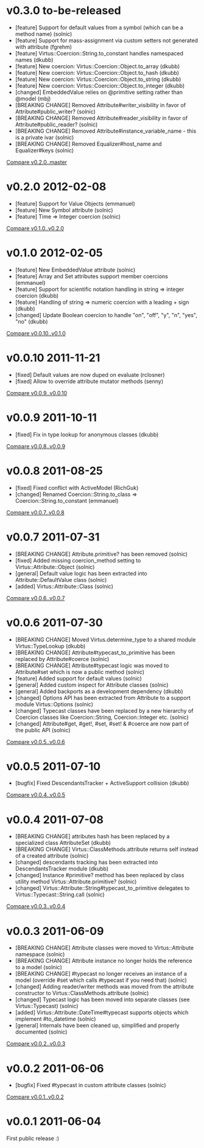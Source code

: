 # v0.3.0 to-be-released

* [feature] Support for default values from a symbol (which can be a method name) (solnic)
* [feature] Support for mass-assignment via custom setters not generated with attribute (fgrehm)
* [feature] Virtus::Coercion::String.to_constant handles namespaced names (dkubb)
* [feature] New coercion: Virtus::Coercion::Object.to_array (dkubb)
* [feature] New coercion: Virtus::Coercion::Object.to_hash (dkubb)
* [feature] New coercion: Virtus::Coercion::Object.to_string (dkubb)
* [feature] New coercion: Virtus::Coercion::Object.to_integer (dkubb)
* [changed] EmbeddedValue relies on @primitive setting rather than @model (mbj)
* [BREAKING CHANGE] Removed Attribute#writer_visibility in favor of Attribute#public_writer? (solnic)
* [BREAKING CHANGE] Removed Attribute#reader_visibility in favor of Attribute#public_reader? (solnic)
* [BREAKING CHANGE] Removed Attribute#instance_variable_name - this is a private ivar (solnic)
* [BREAKING CHANGE] Removed Equalizer#host_name and Equalizer#keys (solnic)

[Compare v0.2.0..master](https://github.com/solnic/virtus/compare/v0.2.0...master)

# v0.2.0 2012-02-08

* [feature] Support for Value Objects (emmanuel)
* [feature] New Symbol attribute (solnic)
* [feature] Time => Integer coercion (solnic)

[Compare v0.1.0..v0.2.0](https://github.com/solnic/virtus/compare/v0.1.0...v0.2.0)

# v0.1.0 2012-02-05

* [feature] New EmbeddedValue attribute (solnic)
* [feature] Array and Set attributes support member coercions (emmanuel)
* [feature] Support for scientific notation handling in string => integer coercion (dkubb)
* [feature] Handling of string => numeric coercion with a leading + sign (dkubb)
* [changed] Update Boolean coercion to handle "on", "off", "y", "n", "yes", "no" (dkubb)

[Compare v0.0.10..v0.1.0](https://github.com/solnic/virtus/compare/v0.0.10...v0.1.0)

# v0.0.10 2011-11-21

* [fixed] Default values are now duped on evaluate (rclosner)
* [fixed] Allow to override attribute mutator methods (senny)

[Compare v0.0.9..v0.0.10](https://github.com/solnic/virtus/compare/v0.0.9...v0.0.10)

# v0.0.9 2011-10-11

* [fixed] Fix in type lookup for anonymous classes (dkubb)

[Compare v0.0.8..v0.0.9](https://github.com/solnic/virtus/compare/v0.0.8...v0.0.9)

# v0.0.8 2011-08-25

* [fixed] Fixed conflict with ActiveModel (RichGuk)
* [changed] Renamed Coercion::String.to_class => Coercion::String.to_constant (emmanuel)

[Compare v0.0.7..v0.0.8](https://github.com/solnic/virtus/compare/v0.0.7...v0.0.8)

# v0.0.7 2011-07-31

* [BREAKING CHANGE] Attribute.primitive? has been removed (solnic)
* [fixed] Added missing coercion_method setting to Virtus::Attribute::Object (solnic)
* [general] Default value logic has been extracted into Attribute::DefaultValue class (solnic)
* [added] Virtus::Attribute::Class (solnic)

[Compare v0.0.6..v0.0.7](https://github.com/solnic/virtus/compare/v0.0.6...v0.0.7)

# v0.0.6 2011-07-30

* [BREAKING CHANGE] Moved Virtus.determine_type to a shared module Virtus::TypeLookup (dkubb)
* [BREAKING CHANGE] Attribute#typecast_to_primitive has been replaced by Attribute#coerce (solnic)
* [BREAKING CHANGE] Attribute#typecast logic was moved to Attribute#set which is now a public method (solnic)
* [feature] Added support for default values (solnic)
* [general] Added custom inspect for Attribute classes (solnic)
* [general] Added backports as a development dependency (dkubb)
* [changed] Options API has been extracted from Attribute to a support module Virtus::Options (solnic)
* [changed] Typecast classes have been replaced by a new hierarchy of Coercion classes like Coercion::String, Coercion::Integer etc. (solnic)
* [changed] Attribute#get, #get!, #set, #set! & #coerce are now part of the public API (solnic)

[Compare v0.0.5..v0.0.6](https://github.com/solnic/virtus/compare/v0.0.5...v0.0.6)

# v0.0.5 2011-07-10

* [bugfix] Fixed DescendantsTracker + ActiveSupport collision (dkubb)

[Compare v0.0.4..v0.0.5](https://github.com/solnic/virtus/compare/v0.0.4...v0.0.5)

# v0.0.4 2011-07-08

* [BREAKING CHANGE] attributes hash has been replaced by a specialized class AttributeSet (dkubb)
* [BREAKING CHANGE] Virtus::ClassMethods.attribute returns self instead of a created attribute (solnic)
* [changed] descendants tracking has been extracted into DescendantsTracker module (dkubb)
* [changed] Instance #primitive? method has been replaced by class utility method Virtus::Attribute.primitive? (solnic)
* [changed] Virtus::Attribute::String#typecast_to_primitive delegates to Virtus::Typecast::String.call (solnic)

[Compare v0.0.3..v0.0.4](https://github.com/solnic/virtus/compare/v0.0.3...v0.0.4)

# v0.0.3 2011-06-09

* [BREAKING CHANGE] Attribute classes were moved to Virtus::Attribute namespace (solnic)
* [BREAKING CHANGE] Attribute instance no longer holds the reference to a model (solnic)
* [BREAKING CHANGE] #typecast no longer receives an instance of a model (override #set which calls #typecast if you need that) (solnic)
* [changed] Adding reader/writer methods was moved from the attribute constructor to Virtus::ClassMethods.attribute (solnic)
* [changed] Typecast logic has been moved into separate classes (see Virtus::Typecast) (solnic)
* [added] Virtus::Attribute::DateTime#typecast supports objects which implement #to_datetime (solnic)
* [general] Internals have been cleaned up, simplified and properly documented (solnic)

[Compare v0.0.2..v0.0.3](https://github.com/solnic/virtus/compare/v0.0.2...v0.0.3)

# v0.0.2 2011-06-06

* [bugfix] Fixed #typecast in custom attribute classes (solnic)

[Compare v0.0.1..v0.0.2](https://github.com/solnic/virtus/compare/v0.0.1...v0.0.2)

# v0.0.1 2011-06-04

First public release :)
